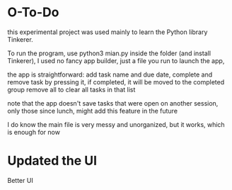 # O-To-Do
this experimental project was used mainly to learn the Python library Tinkerer.

To run the program, use python3 mian.py inside the folder (and install Tinkerer),
I used no fancy app builder, just a file you run to launch the app,

the app is straightforward:
add task name and due date, complete and remove task by
pressing it, if completed, it will be moved to the completed group
remove all to clear all tasks in that list

note that the app doesn't save tasks that were open on another session, only those since lunch,
might add this feature in the future

I do know the main file is very messy and unorganized, but it works, which is enough for now

# Updated the UI
Better UI
